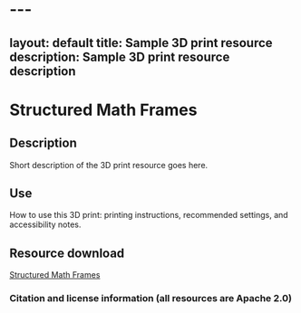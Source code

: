 # ---
layout: default
title: Sample 3D print resource
description: Sample 3D print resource description
---

# Structured Math Frames

## Description

Short description of the 3D print resource goes here.

## Use

How to use this 3D print: printing instructions, recommended settings, and accessibility notes.

## Resource download
[Structured Math Frames](https://github.com/mrhunsaker/StructuredMathFrames/archive/refs/heads/main.zip)

### Citation and license information (all resources are Apache 2.0)
